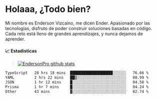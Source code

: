 
# Holaaa, ¿Todo bien?

Mi nombre es Enderson Vizcaíno, me dicen Ender. Apasionado por las tecnologías, disfruto de poder construir soluciones basadas en código. Cada reto está lleno de grandes aprendizajes, y nunca dejamos de aprender. 

#### :chart_with_upwards_trend: Estadisticas
> [![EndersonPro github stats](https://github-readme-stats.vercel.app/api?username=endersonpro&theme=vue-dark&show_icons=true)](https://github.com/anuraghazra/github-readme-stats) 


<!--START_SECTION:waka-->

```txt
TypeScript   20 hrs 18 mins  ███████████████████░░░░░░   76.66 %
YAML         2 hrs 22 mins   ██▒░░░░░░░░░░░░░░░░░░░░░░   08.99 %
JSON         1 hr 12 mins    █░░░░░░░░░░░░░░░░░░░░░░░░   04.58 %
Prisma       1 hr 7 mins     █░░░░░░░░░░░░░░░░░░░░░░░░   04.24 %
Other        43 mins         ▓░░░░░░░░░░░░░░░░░░░░░░░░   02.74 %
```

<!--END_SECTION:waka-->

[website]: https://endersonpro.github.io/portfolio/
[twitter]: https://twitter.com/endersonj_
[youtube]: https://youtube.com/ByEnderson
[instagram]: https://instagram.com/endersonvizc
[linkedin]: https://www.linkedin.com/in/enderson-vizcaino-2aa927175/

